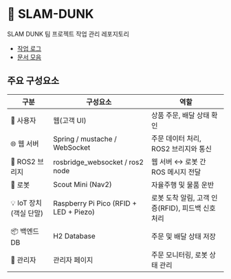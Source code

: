 # 🏀 SLAM-DUNK
SLAM DUNK 팀 프로젝트 작업 관리 레포지토리

- [작업 로그](/logs/)
- [문서 모음](/docs/)

## 주요 구성요소

| 구분               | 구성요소                                   | 역할                               |
| ---------------- | -------------------------------------- | -------------------------------- |
| 👤 사용자           | 웹(고객 UI)                               | 상품 주문, 배달 상태 확인                  |
| 🌐 웹 서버          | Spring / mustache / WebSocket          | 주문 데이터 처리, ROS2 브리지와 통신          |
| 🤖 ROS2 브리지      | rosbridge_websocket / ros2 node        | 웹 서버 ↔ 로봇 간 ROS 메시지 전달           |
| 🚗 로봇            | Scout Mini (Nav2)                      | 자율주행 및 물품 운반                     |
| 💡 IoT 장치(객실 단말) | Raspberry Pi Pico (RFID + LED + Piezo) | 로봇 도착 알림, 고객 인증(RFID), 피드백 신호 처리 |
| 📦 백엔드 DB        | H2 Database                            | 주문 및 배달 상태 저장                    |
| 🏨 관리자           | 관리자 페이지                                | 주문 모니터링, 로봇 상태 관리                |
